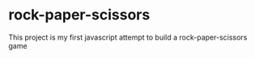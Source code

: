 # rock-paper-scissors

This project is my first javascript attempt to build a rock-paper-scissors game